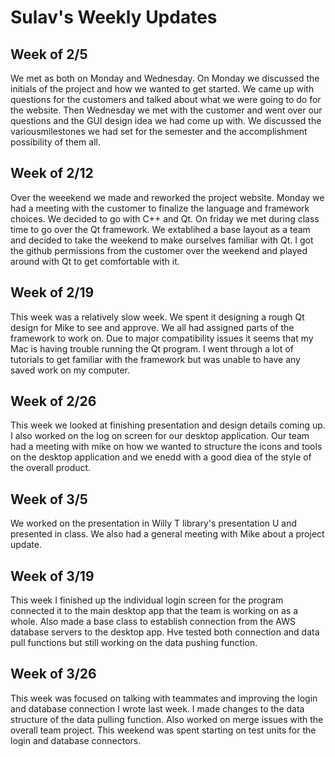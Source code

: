 # Sulav's Weekly Updates

## Week of 2/5
We met as both on Monday and Wednesday. On Monday we discussed the initials of the project and how we wanted to get started. We came up with questions for the customers and talked about what we were going to do for the website. Then Wednesday we met with the customer and went over our questions and the GUI design idea we had come up with. We discussed the variousmilestones we had set for the semester and the accomplishment possibility of them all.


## Week of 2/12
Over the weeekend we made and reworked the project website. Monday we had a meeting with the customer to finalize the language and framework choices. We decided to go with C++ and Qt. On friday we met during class time to go over the Qt framework. We extablihed a base layout as a team and decided to take the weekend to make ourselves familiar with Qt. I got the github permissions from the customer over the weekend and played around with Qt to get comfortable with it.

## Week of 2/19
This week was a relatively slow week. We spent it designing a rough Qt design for Mike to see and approve. We all had assigned parts of the framework to work on. Due to major compatibility issues it seems that my Mac is having trouble running the Qt program. I went through a lot of tutorials to get familiar with the framework but was unable to have any saved work on my computer.

## Week of 2/26
This week we looked at finishing presentation and design details coming up. I also worked on the log on screen for our desktop application. Our team had a meeting with mike on how we wanted to structure the icons and tools on the desktop application and we enedd with a good diea of the style of the overall product.

## Week of 3/5
We worked on the presentation in Willy T library's presentation U and presented in class. We also had a general meeting with Mike about a project update. 

## Week of 3/19
This week I finished up the individual login screen for the program connected it to the main desktop app that the team is working on as a whole. Also made a base class to establish connection from the AWS database servers to the desktop app. Hve tested both connection and data pull functions but still working on the data pushing function.

## Week of 3/26
This week was focused on talking with teammates and improving the login and database connection I wrote last week. I made changes to the data structure of the data pulling function. Also worked on merge issues with the overall team project. This weekend was spent starting on test units for the login and database connectors.
